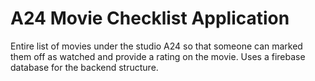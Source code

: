 # A24 Movie Checklist Application

Entire list of movies under the studio A24 so that someone can marked them off as watched and provide a rating on the movie. Uses a firebase database for the backend structure.
